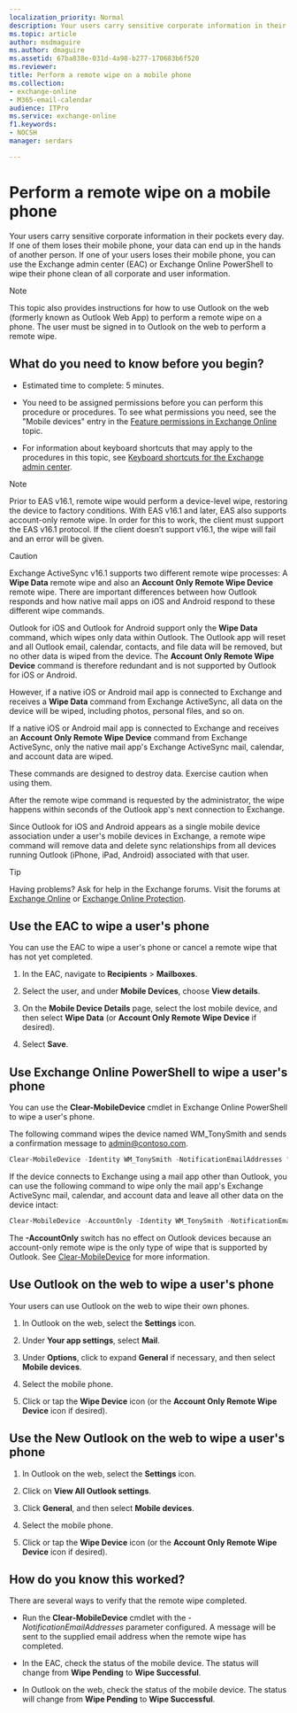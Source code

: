 ```yaml
---
localization_priority: Normal
description: Your users carry sensitive corporate information in their pockets every day. If one of them loses their mobile phone, your data can end up in the hands of another person. If one of your users loses their mobile phone, you can use the Exchange admin center (EAC) or Exchange Online PowerShell to wipe their phone clean of all corporate and user information.
ms.topic: article
author: msdmaguire
ms.author: dmaguire
ms.assetid: 67ba838e-031d-4a98-b277-170683b6f520
ms.reviewer: 
title: Perform a remote wipe on a mobile phone
ms.collection: 
- exchange-online
- M365-email-calendar
audience: ITPro
ms.service: exchange-online
f1.keywords:
- NOCSH
manager: serdars

---
```


# Perform a remote wipe on a mobile phone

Your users carry sensitive corporate information in their pockets every day. If one of them loses their mobile phone, your data can end up in the hands of another person. If one of your users loses their mobile phone, you can use the Exchange admin center (EAC) or Exchange Online PowerShell to wipe their phone clean of all corporate and user information.

> [!NOTE]
> This topic also provides instructions for how to use Outlook on the web (formerly known as Outlook Web App) to perform a remote wipe on a phone. The user must be signed in to Outlook on the web to perform a remote wipe.

## What do you need to know before you begin?

- Estimated time to complete: 5 minutes.

- You need to be assigned permissions before you can perform this procedure or procedures. To see what permissions you need, see the "Mobile devices" entry in the [Feature permissions in Exchange Online](../../permissions-exo/feature-permissions.md) topic.

- For information about keyboard shortcuts that may apply to the procedures in this topic, see [Keyboard shortcuts for the Exchange admin center](../../accessibility/keyboard-shortcuts-in-admin-center.md).

> [!NOTE]
> Prior to EAS v16.1, remote wipe would perform a device-level wipe, restoring the device to factory conditions. With EAS v16.1 and later, EAS also supports account-only remote wipe. In order for this to work, the client must support the EAS v16.1 protocol. If the client doesn’t support v16.1, the wipe will fail and an error will be given.

> [!CAUTION]
> Exchange ActiveSync v16.1 supports two different remote wipe processes: A **Wipe Data** remote wipe and also an **Account Only Remote Wipe Device** remote wipe. There are important differences between how Outlook responds and how native mail apps on iOS and Android respond to these different wipe commands.
>
> Outlook for iOS and Outlook for Android support only the **Wipe Data** command, which wipes only data within Outlook. The Outlook app will reset and all Outlook email, calendar, contacts, and file data will be removed, but no other data is wiped from the device. The **Account Only Remote Wipe Device** command is therefore redundant and is not supported by Outlook for iOS or Android.
>
> However, if a native iOS or Android mail app is connected to Exchange and receives a **Wipe Data** command from Exchange ActiveSync, all data on the device will be wiped, including photos, personal files, and so on.
>
> If a native iOS or Android mail app is connected to Exchange and receives an **Account Only Remote Wipe Device** command from Exchange ActiveSync, only the native mail app's Exchange ActiveSync mail, calendar, and account data are wiped.
>
> These commands are designed to destroy data. Exercise caution when using them.

After the remote wipe command is requested by the administrator, the wipe happens within seconds of the Outlook app's next connection to Exchange.

Since Outlook for iOS and Android appears as a single mobile device association under a user's mobile devices in Exchange, a remote wipe command will remove data and delete sync relationships from all devices running Outlook (iPhone, iPad, Android) associated with that user.

> [!TIP]
> Having problems? Ask for help in the Exchange forums. Visit the forums at [Exchange Online](https://go.microsoft.com/fwlink/p/?linkId=267542) or [Exchange Online Protection](https://go.microsoft.com/fwlink/p/?linkId=285351).

## Use the EAC to wipe a user's phone

You can use the EAC to wipe a user's phone or cancel a remote wipe that has not yet completed.

1. In the EAC, navigate to **Recipients** \> **Mailboxes**.

2. Select the user, and under **Mobile Devices**, choose **View details**.

3. On the **Mobile Device Details** page, select the lost mobile device, and then select **Wipe Data** (or **Account Only Remote Wipe Device** if desired).

4. Select **Save**.

## Use Exchange Online PowerShell to wipe a user's phone

You can use the **Clear-MobileDevice** cmdlet in Exchange Online PowerShell to wipe a user's phone.

The following command wipes the device named WM_TonySmith and sends a confirmation message to admin@contoso.com.

```PowerShell
Clear-MobileDevice -Identity WM_TonySmith -NotificationEmailAddresses "admin@contoso.com"
```

If the device connects to Exchange using a mail app other than Outlook, you can use the following command to wipe only the mail app's Exchange ActiveSync mail, calendar, and account data and leave all other data on the device intact:

```PowerShell
Clear-MobileDevice -AccountOnly -Identity WM_TonySmith -NotificationEmailAddresses "admin@contoso.com"
```

The **-AccountOnly** switch has no effect on Outlook devices because an account-only remote wipe is the only type of wipe that is supported by Outlook. See [Clear-MobileDevice](https://docs.microsoft.com/powershell/module/exchange/clear-mobiledevice) for more information.

## Use Outlook on the web to wipe a user's phone

Your users can use Outlook on the web to wipe their own phones.

1. In Outlook on the web, select the **Settings** icon.

2. Under **Your app settings**, select **Mail**.

3. Under **Options**, click to expand **General** if necessary, and then select **Mobile devices**.

4. Select the mobile phone.

5. Click or tap the **Wipe Device** icon (or the **Account Only Remote Wipe Device** icon if desired).

## Use the New Outlook on the web to wipe a user's phone

1. In Outlook on the web, select the **Settings** icon.

2. Click on **View All Outlook settings**.

3. Click **General**,  and then select **Mobile devices**.

4. Select the mobile phone.

5. Click or tap the **Wipe Device** icon (or the **Account Only Remote Wipe Device** icon if desired).

## How do you know this worked?

There are several ways to verify that the remote wipe completed.

- Run the **Clear-MobileDevice** cmdlet with the _-NotificationEmailAddresses_ parameter configured. A message will be sent to the supplied email address when the remote wipe has completed.

- In the EAC, check the status of the mobile device. The status will change from **Wipe Pending** to **Wipe Successful**.

- In Outlook on the web, check the status of the mobile device. The status will change from **Wipe Pending** to **Wipe Successful**.
